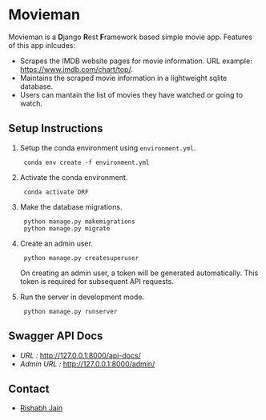 # Movieman
Movieman is a **D**jango **R**est **F**ramework based simple movie app. Features of this app inlcudes:
- Scrapes the IMDB website pages for movie information. URL example: https://www.imdb.com/chart/top/.
- Maintains the scraped movie information in a lightweight sqlite database.
- Users can mantain the list of movies they have watched or going to watch.

## Setup Instructions
1. Setup the conda environment using `environment.yml`.

        conda env create -f environment.yml

2. Activate the conda environment.

        conda activate DRF

3. Make the database migrations.

        python manage.py makemigrations
        python manage.py migrate

4. Create an admin user.

        python manage.py createsuperuser

    On creating an admin user, a token will be generated automatically. This token is required for subsequent API requests.

5. Run the server in development mode.

        python manage.py runserver

## Swagger API Docs
- *URL :* http://127.0.0.1:8000/api-docs/
- *Admin URL :* http://127.0.0.1:8000/admin/

## Contact
- [Rishabh Jain](mailto:rj8130950@gmail.com)